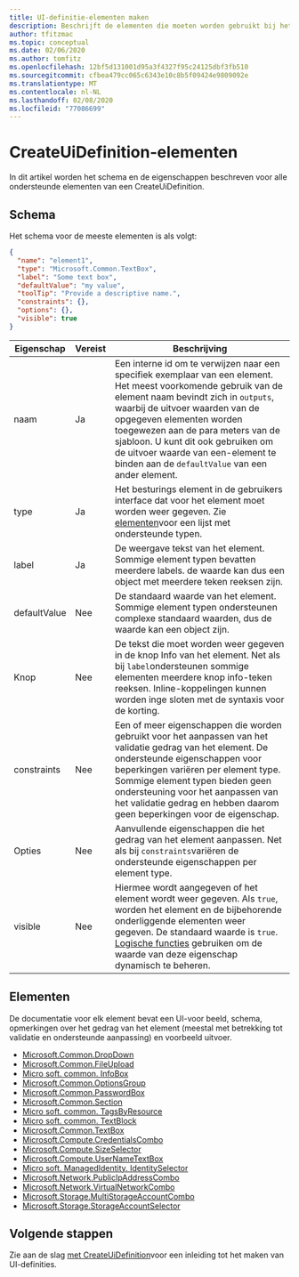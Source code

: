 ```yaml
---
title: UI-definitie-elementen maken
description: Beschrijft de elementen die moeten worden gebruikt bij het maken van UI-definities voor Azure Portal.
author: tfitzmac
ms.topic: conceptual
ms.date: 02/06/2020
ms.author: tomfitz
ms.openlocfilehash: 12bf5d131001d95a3f4327f95c24125dbf3fb510
ms.sourcegitcommit: cfbea479cc065c6343e10c8b5f09424e9809092e
ms.translationtype: MT
ms.contentlocale: nl-NL
ms.lasthandoff: 02/08/2020
ms.locfileid: "77086699"
---
```

# <a name="createuidefinition-elements"></a>CreateUiDefinition-elementen

In dit artikel worden het schema en de eigenschappen beschreven voor alle ondersteunde elementen van een CreateUiDefinition. 

## <a name="schema"></a>Schema

Het schema voor de meeste elementen is als volgt:

```json
{
  "name": "element1",
  "type": "Microsoft.Common.TextBox",
  "label": "Some text box",
  "defaultValue": "my value",
  "toolTip": "Provide a descriptive name.",
  "constraints": {},
  "options": {},
  "visible": true
}
```

| Eigenschap | Vereist | Beschrijving |
| -------- | -------- | ----------- |
| naam | Ja | Een interne id om te verwijzen naar een specifiek exemplaar van een element. Het meest voorkomende gebruik van de element naam bevindt zich in `outputs`, waarbij de uitvoer waarden van de opgegeven elementen worden toegewezen aan de para meters van de sjabloon. U kunt dit ook gebruiken om de uitvoer waarde van een-element te binden aan de `defaultValue` van een ander element. |
| type | Ja | Het besturings element in de gebruikers interface dat voor het element moet worden weer gegeven. Zie [elementen](#elements)voor een lijst met ondersteunde typen. |
| label | Ja | De weergave tekst van het element. Sommige element typen bevatten meerdere labels. de waarde kan dus een object met meerdere teken reeksen zijn. |
| defaultValue | Nee | De standaard waarde van het element. Sommige element typen ondersteunen complexe standaard waarden, dus de waarde kan een object zijn. |
| Knop | Nee | De tekst die moet worden weer gegeven in de knop Info van het element. Net als bij `label`ondersteunen sommige elementen meerdere knop info-teken reeksen. Inline-koppelingen kunnen worden inge sloten met de syntaxis voor de korting.
| constraints | Nee | Een of meer eigenschappen die worden gebruikt voor het aanpassen van het validatie gedrag van het element. De ondersteunde eigenschappen voor beperkingen variëren per element type. Sommige element typen bieden geen ondersteuning voor het aanpassen van het validatie gedrag en hebben daarom geen beperkingen voor de eigenschap. |
| Opties | Nee | Aanvullende eigenschappen die het gedrag van het element aanpassen. Net als bij `constraints`variëren de ondersteunde eigenschappen per element type. |
| visible | Nee | Hiermee wordt aangegeven of het element wordt weer gegeven. Als `true`, worden het element en de bijbehorende onderliggende elementen weer gegeven. De standaard waarde is `true`. [Logische functies](create-uidefinition-functions.md#logical-functions) gebruiken om de waarde van deze eigenschap dynamisch te beheren.

## <a name="elements"></a>Elementen

De documentatie voor elk element bevat een UI-voor beeld, schema, opmerkingen over het gedrag van het element (meestal met betrekking tot validatie en ondersteunde aanpassing) en voorbeeld uitvoer.

- [Microsoft.Common.DropDown](microsoft-common-dropdown.md)
- [Microsoft.Common.FileUpload](microsoft-common-fileupload.md)
- [Micro soft. common. InfoBox](microsoft-common-infobox.md)
- [Microsoft.Common.OptionsGroup](microsoft-common-optionsgroup.md)
- [Microsoft.Common.PasswordBox](microsoft-common-passwordbox.md)
- [Microsoft.Common.Section](microsoft-common-section.md)
- [Micro soft. common. TagsByResource](microsoft-common-tagsbyresource.md)
- [Micro soft. common. TextBlock](microsoft-common-textblock.md)
- [Microsoft.Common.TextBox](microsoft-common-textbox.md)
- [Microsoft.Compute.CredentialsCombo](microsoft-compute-credentialscombo.md)
- [Microsoft.Compute.SizeSelector](microsoft-compute-sizeselector.md)
- [Microsoft.Compute.UserNameTextBox](microsoft-compute-usernametextbox.md)
- [Micro soft. ManagedIdentity. IdentitySelector](microsoft-managedidentity-identityselector.md)
- [Microsoft.Network.PublicIpAddressCombo](microsoft-network-publicipaddresscombo.md)
- [Microsoft.Network.VirtualNetworkCombo](microsoft-network-virtualnetworkcombo.md)
- [Microsoft.Storage.MultiStorageAccountCombo](microsoft-storage-multistorageaccountcombo.md)
- [Microsoft.Storage.StorageAccountSelector](microsoft-storage-storageaccountselector.md)

## <a name="next-steps"></a>Volgende stappen

Zie aan de slag [met CreateUiDefinition](create-uidefinition-overview.md)voor een inleiding tot het maken van UI-definities.
